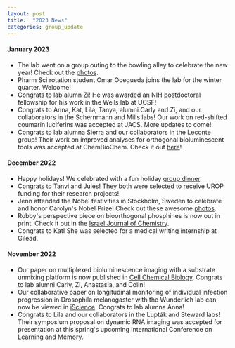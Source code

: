 ```yaml
---
layout: post
title:  "2023 News"
categories: group_update
---
```

#### January 2023
- The lab went on a group outing to the bowling alley to celebrate the new year! Check out the [photos](https://www.flickr.com/photos/194141943@N06).
- Pharm Sci rotation student Omar Ocegueda joins the lab for the winter quarter. Welcome!
- Congrats to lab alumn Zi! He was awarded an NIH postdoctoral fellowship for his work in the Wells lab at UCSF!
- Congrats to Anna, Kat, Lila, Tanya, alumni Carly and Zi, and our collaborators in the Schernmann and Mills labs! Our work on red-shifted coumarin luciferins was accepted at JACS. More updates to come!
- Congrats to lab alumna Sierra and our collaborators in the Leconte group! Their work on improved analyses for orthogonal bioluminescent tools was accepted at ChemBioChem. Check it out [here](https://chemistry-europe.onlinelibrary.wiley.com/doi/abs/10.1002/cbic.202200726in)!

#### December 2022
- Happy holidays! We celebrated with a fun holiday [group dinner](https://www.flickr.com/photos/194141943@N06).
- Congrats to Tanvi and Jules! They both were selected to receive UROP funding for their research projects!
- Jenn attended the Nobel festivities in Stockholm, Sweden to celebrate and honor Carolyn's Nobel Prize! Check out these awesome [photos](https://www.flickr.com/photos/194141943@N06).
- Robby's perspective piece on bioorthogonal phosphines is now out in print. Check it out in the [Israel Journal of Chemistry](https://onlinelibrary.wiley.com/doi/full/10.1002/ijch.202200070).
- Congrats to Kat! She was selected for a medical writing internship at Gilead.

#### November 2022
- Our paper on multiplexed bioluminescence imaging with a substrate unmixing platform is now published in [Cell Chemical Biology](https://www.sciencedirect.com/science/article/pii/S2451945622003580). Congrats to lab alumni Carly, Zi, Anastasia, and Colin!
- Our collaborative paper on longitudinal monitoring of individual infection progression in Drosophila melanogaster with the Wunderlich lab can now be viewed in [iScience](https://www.sciencedirect.com/science/article/pii/S2589004222016509#!). Congrats to lab alumna Anna!
- Congrats to Lila and our collaborators in the Lupták and Steward labs! Their symposium proposal on dynamic RNA imaging was accepted for presentation at this spring's upcoming International Conference on Learning and Memory.
